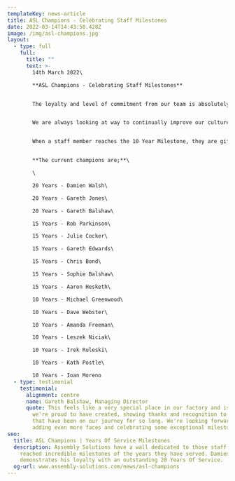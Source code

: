 ```yaml
---
templateKey: news-article
title: ASL Champions - Celebrating Staff Milestones
date: 2022-03-14T14:43:50.428Z
image: /img/asl-champions.jpg
layout:
  - type: full
    full:
      title: ""
      text: >-
        14th March 2022\

        **ASL Champions - Celebrating Staff Milestones**


        The loyalty and level of commitment from our team is absolutely outstanding and so high that we have created a feature wall representing staff who have reached 10 Years (or more) service.


        We are always looking at way to continually improve our culture and when reflecting on how we celebrate a staff milestone, we had the idea to dedicate a wall to those who had served 10 years or more.


        When a staff member reaches the 10 Year Milestone, they are gifted with a voucher, bottle of bubbly and chocolate hamper. We also get a Domino's Delivery or Carrs Pasties Delivery at dinner time on the day, for all the team to enjoy - this goes down a treat!


        **The current champions are;**\

        \

        20 Years - Damien Walsh\

        20 Years - Gareth Jones\

        20 Years - Gareth Balshaw\

        15 Years - Rob Parkinson\

        15 Years - Julie Cocker\

        15 Years - Gareth Edwards\

        15 Years - Chris Bond\

        15 Years - Sophie Balshaw\

        15 Years - Aaron Hesketh\

        10 Years - Michael Greenwood\

        10 Years - Dave Webster\

        10 Years - Amanda Freeman\

        10 Years - Leszek Niciak\

        10 Years - Irek Ruleski\

        10 Years - Kath Postle\

        10 Years - Ioan Moreno
  - type: testimonial
    testimonial:
      alignment: centre
      name: Gareth Balshaw, Managing Director
      quote: This feels like a very special place in our factory and is a feature
        we're proud to have created, showing thanks and recognition to those
        that have been on our journey for so long. We're looking forward to
        adding even more faces and celebrating some exceptional milestones!
seo:
  title: ASL Champions | Years Of Service Milestones
  description: Assembly Solutions have a wall dedicated to those staff who have
    reached incredible milestones of the years they have served. Damien Walsh
    demonstrates his loyalty with an outstanding 20 Years Of Service.
  og-url: www.assembly-solutions.com/news/asl-champions
---
```


